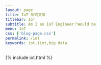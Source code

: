 ```yaml
---
layout: page
title: IoT 系列文章
titlebar: IoT
subtitle: Am I an IoT Engineer？Would be
menu: IoT
css: ['blog-page.css']
permalink: /iot
keywords: iot,iiot,big data
---
```


{% include iot.html %}